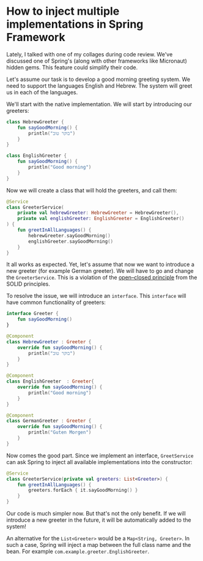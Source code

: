 # How to inject multiple implementations in Spring Framework

Lately, I talked with one of my collages during code review. We've discussed one of Spring's (along with other frameworks like Micronaut) hidden gems. This feature could simplify their code.

Let's assume our task is to develop a good morning greeting system. We need to support the languages English and Hebrew. The system will greet us in each of the languages.

We'll start with the native implementation. We will start by introducing our greeters:

```Kotlin
class HebrewGreeter {
    fun sayGoodMorning() {
        println("בוקר טוב")
    }
}

class EnglishGreeter {
    fun sayGoodMorning() {
        println("Good morning")
    }
}
```

Now we will create a class that will hold the greeters, and call them:

```Kotlin
@Service
class GreeterService(
    private val hebrewGreeter: HebrewGreeter = HebrewGreeter(),
    private val englishGreeter: EnglishGreeter = EnglishGreeter()
) {
    fun greetInAllLanguages() {
        hebrewGreeter.sayGoodMorning()
        englishGreeter.sayGoodMorning()
    }
}
```

It all works as expected. Yet, let's assume that now we want to introduce a new greeter (for example German greeter). We will have to go and change the `GreeterService`. This is a violation of the [open–closed principle](https://en.wikipedia.org/wiki/Open%E2%80%93closed_principle) from the SOLID principles.

To resolve the issue, we will introduce an `interface`. This `interface` will have common functionality of greeters:

```Kotlin
interface Greeter {
    fun sayGoodMorning()
}

@Component
class HebrewGreeter : Greeter {
    override fun sayGoodMorning() {
        println("בוקר טוב")
    }
}

@Component
class EnglishGreeter  : Greeter{
    override fun sayGoodMorning() {
        println("Good morning")
    }
}

@Component
class GermanGreeter : Greeter {
    override fun sayGoodMorning() {
        println("Guten Morgen")
    }
}
```

Now comes the good part. Since we implement an interface, `GreetService` can ask Spring to inject all available implementations into the constructor:

```Kotlin
@Service
class GreeterService(private val greeters: List<Greeter>) {
    fun greetInAllLanguages() {
        greeters.forEach { it.sayGoodMorning() }
    }
}
```

Our code is much simpler now. But that's not the only benefit. If we will introduce a new greeter in the future, it will be automatically added to the system!

An alternative for the `List<Greeter>` would be a `Map<String, Greeter>`. In such a case, Spring will inject a map between the full class name and the bean. For example `com.example.greeter.EnglishGreeter`.